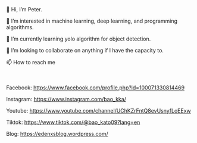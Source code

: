 &nbsp;

👋 Hi, I’m Peter.

👀 I’m interested in machine learning, deep learning, and programming algorithms.

🌱 I’m currently learning yolo algorithm for object detection.

💞️ I’m looking to collaborate on anything if I have the capacity to.

📫 How to reach me

&nbsp;

Facebook: https://www.facebook.com/profile.php?id=100071330814469

Instagram: https://www.instagram.com/bao_kka/

Youtube: https://www.youtube.com/channel/UChKZrFntQ8evUsnyfLoEExw

Tiktok: https://www.tiktok.com/@bao_kato09?lang=en

Blog: https://edenxsblog.wordpress.com/

<!---
qbaocaca/qbaocaca is a ✨ special ✨ repository because its `README.md` (this file) appears on your GitHub profile.
You can click the Preview link to take a look at your changes.
--->
